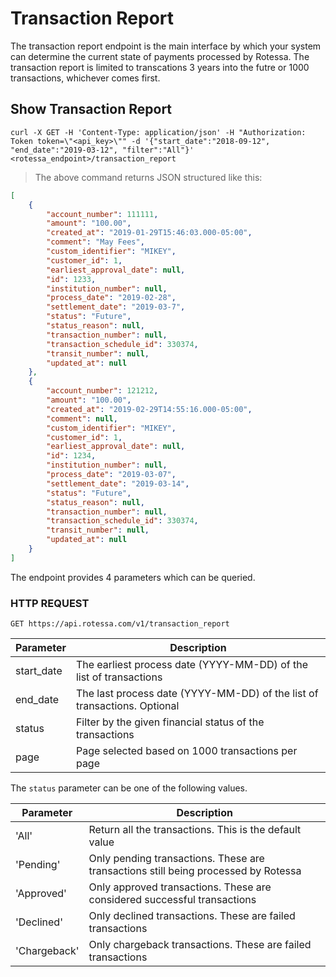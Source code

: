 # Transaction Report

The transaction report endpoint is the main interface by which your system can determine the current state of payments processed by Rotessa. The transaction report is limited to transcations 3 years into the futre or 1000 transactions, whichever comes first.

## Show Transaction Report

```shell
curl -X GET -H 'Content-Type: application/json' -H "Authorization: Token token=\"<api_key>\"" -d '{"start_date":"2018-09-12", "end_date":"2019-03-12", "filter":"All"}' <rotessa_endpoint>/transaction_report
```

>The above command returns JSON structured like this:

```json
[
    {
        "account_number": 111111,
        "amount": "100.00",
        "created_at": "2019-01-29T15:46:03.000-05:00",
        "comment": "May Fees",
        "custom_identifier": "MIKEY",
        "customer_id": 1,
        "earliest_approval_date": null,
        "id": 1233,
        "institution_number": null,
        "process_date": "2019-02-28",
        "settlement_date": "2019-03-7",
        "status": "Future",
        "status_reason": null,
        "transaction_number": null,
        "transaction_schedule_id": 330374,
        "transit_number": null,
        "updated_at": null
    },
    {
        "account_number": 121212,
        "amount": "100.00",
        "created_at": "2019-02-29T14:55:16.000-05:00",
        "comment": null,
        "custom_identifier": "MIKEY",
        "customer_id": 1,
        "earliest_approval_date": null,
        "id": 1234,
        "institution_number": null,
        "process_date": "2019-03-07",
        "settlement_date": "2019-03-14",
        "status": "Future",
        "status_reason": null,
        "transaction_number": null,
        "transaction_schedule_id": 330374,
        "transit_number": null,
        "updated_at": null
    }
]
```

The endpoint provides 4 parameters which can be queried.

### HTTP REQUEST

`GET https://api.rotessa.com/v1/transaction_report`

Parameter  | Description 
 ------------- | ------------- 
start_date | The earliest process date (YYYY-MM-DD) of the list of transactions
end_date | The last process date (YYYY-MM-DD) of the list of transactions. Optional
status | Filter by the given financial status of the transactions
page | Page selected based on 1000 transactions per page

The `status` parameter can be one of the following values.

Parameter  | Description 
 ------------- | ------------- 
'All' | Return all the transactions. This is the default value
'Pending' | Only pending transactions. These are transactions still being processed by Rotessa
'Approved' | Only approved transactions. These are considered successful transactions
'Declined' | Only declined transactions. These are failed transactions
'Chargeback' | Only chargeback transactions. These are failed transactions